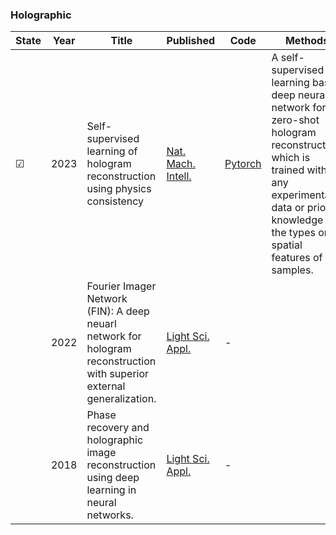 ### Holographic
| State|Year|Title | Published  | Code       | Methods |
|-------|-------| ----- | ----- | ------- | ------- |
|&#9745;|2023|Self-supervised learning of hologram reconstruction using physics consistency|[Nat. Mach. Intell.]( https://doi.org/10.1038/s42256-023-00704-7)|[Pytorch](https://github.com/PORPHURA/GedankenNet)|A self-supervised learning based deep neural network for zero-shot hologram reconstruction, which is trained without any experimental data or prior knowledge of the types or spatial features of the samples.|
||2022|Fourier Imager Network (FIN): A deep neuarl network for hologram reconstruction with superior external generalization.|[Light Sci. Appl.](-)|-|
||2018|Phase recovery and holographic image reconstruction using deep learning in neural networks.|[Light Sci. Appl.](https://www-nature-com.accproxy.lib.szu.edu.cn/articles/lsa2017141)|-|

